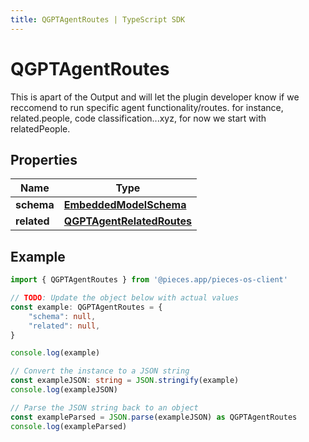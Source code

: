 ```yaml
---
title: QGPTAgentRoutes | TypeScript SDK
---
```



# QGPTAgentRoutes

This is apart of the Output and will let the plugin developer know if we reccomend to run specific agent functionality/routes. for instance, related.people, code classification...xyz, for now we start with relatedPeople.

## Properties

Name | Type
------------ | -------------
**schema** | [**EmbeddedModelSchema**](EmbeddedModelSchema)
**related** | [**QGPTAgentRelatedRoutes**](QGPTAgentRelatedRoutes)

## Example

```typescript
import { QGPTAgentRoutes } from '@pieces.app/pieces-os-client'

// TODO: Update the object below with actual values
const example: QGPTAgentRoutes = {
    "schema": null,
    "related": null,
}

console.log(example)

// Convert the instance to a JSON string
const exampleJSON: string = JSON.stringify(example)
console.log(exampleJSON)

// Parse the JSON string back to an object
const exampleParsed = JSON.parse(exampleJSON) as QGPTAgentRoutes
console.log(exampleParsed)
```


